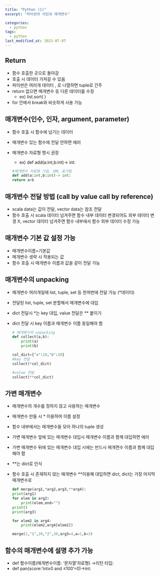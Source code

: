 ```yaml
---
title: "Python (1)"
excerpt: "파이썬의 리턴과 매개변수"

categories:
  - python
tags:
  - python
last_modified_at: 2023-07-07
---
```



## Return ##
- 함수 호출한 곳으로 돌아감
- 호출 시 데이터 가져갈 수 있음
- 파이썬은 여러개 데이터 , 로 나열하면 tuple로 간주
- return 없으면 매개변수 등 다른 데이터를 수정
    - ex) list.sort( )
- for 안에서 break와 비슷하게 사용 가능


## 매개변수(인수, 인자, argument, parameter) ##
- 함수 호출 시 함수에 넘기는 데이터
- 매개변수 있는 함수에 전달 안하면 에러
- 매개변수 자료형 명시 권장
    - ex) def add(a:int,b:int)-> int:

    ```python
    #매개변수 자료형 기입, UML 표기법
    def add(a:int,b:int)-> int:
    return a+b
    ```


## 매개변수 전달 방법 (call by value call by reference) ##
- scala data는 값이 전달, vector data는 참조 전달
- 함수 호출 시 scala 데이터 넘겨주면 함수 내부 데이터 변경되어도 외부 테이터 변경 X, vector 데이터 넘겨주면 함수 내부에서 함수 외부 데이터 수정 가능

## 매개변수 기본 값 설정 가능 ##
- 매개변수이름=기본값
- 매개변수 생략 시 적용되는 값
- 함수 호출 시 매개변수 이름과 값을 같이 전달 가능

## 매개변수의 unpacking ##
- 매개변수 여러개일때 list, tuple, set 등 한꺼번에 전달 가능 (*데이터)
- 전달된 list, tuple, set 분할해서 매개변수에 대입
- dict 전달시 *는 key 대입, value 전달은 ** 붙이기
- dict 전달 시 key 이름과 매개변수 이름 동일해야 함

    ```python
    # 매개변수의 unpacking
    def collect(a,b):
        print(a)
        print(b)

    col_dict={"a":10,"b":20}
    #key 전달
    collect(*col_dict)

    #value 전달
    collect(**col_dict)

    ```

## 가변 매개변수 ##
- 매개변수의 개수를 정하지 않고 사용하는 매개변수
- 매개변수 만들 시 * 이용하여 이름 설정
- 함수 내부에서는 매개변수들 모아 하나의 tuple 생성
- 가변 매개변수 앞에 있는 매개변수 대입시 매개변수 이름과 함께 대입하면 에러
- 가변 매개변수 뒤에 있는 매개변수 대입 시에는 반드시 매개면수 이름과 함께 대입해야 함
- **는 dict로 인식
- 함수 호출 시 존재하지 않는 매개변수 **이용해 대입하면 dict, dict는 가장 마지막 매개변수로

    ```python
    def merge(arg1,*arg2,arg3,**arg4):
    print(arg1)
    for elem in arg2:
        print(elem,end="")
    print()
    print(arg3)

    for elem2 in arg4:
        print(elem2,arg4[elem2])

    merge(2,"1",20,"2",30,arg3=4,a=1,b=3)
    ```

## 함수의 매개변수에 설명 추가 가능 ##
- def 함수이름(매개변수이름: ‘문자열’자료형) →리턴 타입:
- def pan(score:’int≥0 and ≤100’=0)→int: